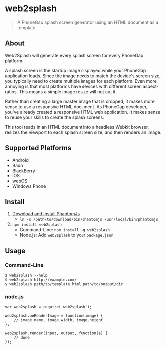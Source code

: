# web2splash

> A PhoneGap splash screen generator using an HTML document as a template.

## About

Web2Splash will generate every splash screen for every PhoneGap platform.

A splash screen is the startup image displayed while your PhoneGap application
loads. Since the image needs to match the device's screen size, you typically
need to create multiple images for each platform. Even more annoying is that
most platforms have devices with different screen aspect-ratios. This means
a simple image resize will not cut it.

Rather than creating a large master image that is cropped, it makes more sense
to use a responsive HTML document. As PhoneGap developer, you've already
created a responsive HTML web application. It makes sense to reuse your skills
to create the splash screens.

This tool reads in an HTML document into a headless Webkit browser, resizes
the viewport to each splash screen size, and then renders an image.

## Supported Platforms

- Android
- Bada
- BlackBerry
- iOS
- webOS
- Windows Phone

## Install

1. [Download and Install PhantomJs](http://phantomjs.org/)
    - `ln -s /path/to/download/bin/phantomjs /usr/local/bin/phantomjs`
2. `npm install web2splash`
    - Command-Line: `npm install -g web2splash`
    - Node.js: Add `web2splash` to your `package.json`

## Usage

### Command-Line

    $ web2splash --help
    $ web2splash http://example.com/
    $ web2splash path/to/template.html path/to/output/dir

### node.js

    var web2splash = require('web2splash');

    web2splash.onRenderImage = function(image) {
        // image.name, image.width, image.height
    };

    web2splash.render(input, output, function(e) {
        // done
    });

